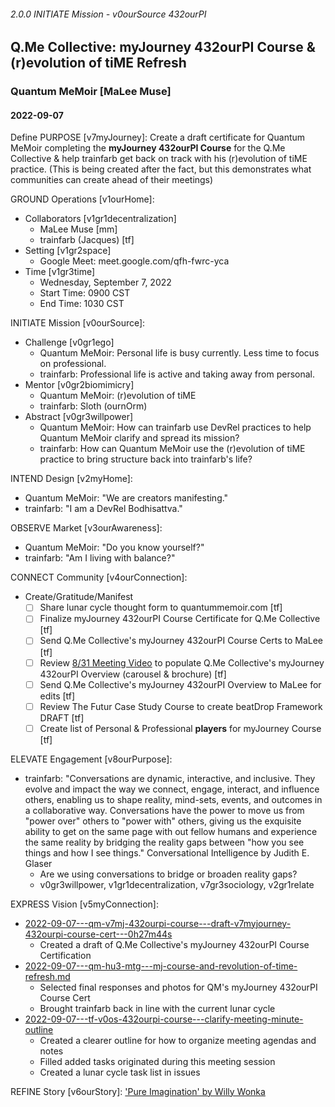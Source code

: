 ###### 2.0.0 INITIATE Mission - v0ourSource 432ourPI
## Q.Me Collective: myJourney 432ourPI Course & (r)evolution of tiME Refresh
### Quantum MeMoir [MaLee Muse]
#### 2022-09-07

Define PURPOSE [v7myJourney]: Create a draft certificate for Quantum MeMoir completing the **myJourney 432ourPI Course** for the Q.Me Collective & help trainfarb get back on track with his (r)evolution of tiME practice. (This is being created after the fact, but this demonstrates what communities can create ahead of their meetings)

GROUND Operations [v1ourHome]: 
- Collaborators [v1gr1decentralization]
  - MaLee Muse [mm]
  - trainfarb (Jacques) [tf]
- Setting [v1gr2space]
  - Google Meet: meet.google.com/qfh-fwrc-yca
- Time [v1gr3time]
  - Wednesday, September 7, 2022
  - Start Time: 0900 CST
  - End Time: 1030 CST

INITIATE Mission [v0ourSource]:
- Challenge [v0gr1ego]
  - Quantum MeMoir: Personal life is busy currently. Less time to focus on professional.
  - trainfarb: Professional life is active and taking away from personal.
- Mentor [v0gr2biomimicry]
  - Quantum MeMoir: (r)evolution of tiME
  - trainfarb: Sloth (ournOrm)
- Abstract [v0gr3willpower]
  - Quantum MeMoir: How can trainfarb use DevRel practices to help Quantum MeMoir clarify and spread its mission?
  - trainfarb: How can Quantum MeMoir use the (r)evolution of tiME practice to bring structure back into trainfarb's life?

INTEND Design [v2myHome]:
- Quantum MeMoir: "We are creators manifesting."
- trainfarb: "I am a DevRel Bodhisattva."

OBSERVE Market [v3ourAwareness]:
- Quantum MeMoir: "Do you know yourself?"
- trainfarb: "Am I living with balance?"

CONNECT Community [v4ourConnection]:
- Create/Gratitude/Manifest
  - [ ] Share lunar cycle thought form to quantummemoir.com [tf]
  - [ ] Finalize myJourney 432ourPI Course Certificate for Q.Me Collective [tf]
  - [ ] Send Q.Me Collective's myJourney 432ourPI Course Certs to MaLee [tf]
  - [ ] Review [8/31 Meeting Video](https://drive.google.com/file/d/1VA-IJQcItJNcFLz-zjCG7yEWAW_3pNiv/view?usp=sharing) to populate Q.Me Collective's myJourney 432ourPI Overview (carousel & brochure) [tf]
  - [ ] Send Q.Me Collective's myJourney 432ourPI Overview to MaLee for edits [tf]
  - [ ] Review The Futur Case Study Course to create beatDrop Framework DRAFT [tf]
  - [ ] Create list of Personal & Professional **players** for myJourney Course [tf]

ELEVATE Engagement [v8ourPurpose]:
- trainfarb: "Conversations are dynamic, interactive, and inclusive. They evolve and impact the way we connect, engage, interact, and influence others, enabling us to shape reality, mind-sets, events, and outcomes in a collaborative way. Conversations have the power to move us from "power over" others to "power with" others, giving us the exquisite ability to get on the same page with out fellow humans and experience the same reality by bridging the reality gaps between "how you see things and how I see things." Conversational Intelligence by Judith E. Glaser
  - Are we using conversations to bridge or broaden reality gaps?
  - v0gr3willpower, v1gr1decentralization, v7gr3sociology, v2gr1relate

EXPRESS Vision [v5myConnection]:
- [2022-09-07---qm-v7mj-432ourpi-course---draft-v7myjourney-432ourpi-course-cert---0h27m44s](https://www.loom.com/share/6f8bf9c7c6164df08679df12e8f4711e)
  - Created a draft of Q.Me Collective's myJourney 432ourPI Course Certification
- [2022-09-07---qm-hu3-mtg---mj-course-and-revolution-of-time-refresh.md]()
  - Selected final responses and photos for QM's myJourney 432ourPI Course Cert
  - Brought trainfarb back in line with the current lunar cycle
- [2022-09-07---tf-v0os-432ourpi-course---clarify-meeting-minute-outline]()
  - Created a clearer outline for how to organize meeting agendas and notes
  - Filled added tasks originated during this meeting session
  - Created a lunar cycle task list in issues

REFINE Story [v6ourStory]: ['Pure Imagination' by Willy Wonka](https://youtu.be/LIYNk4ARUR8)






